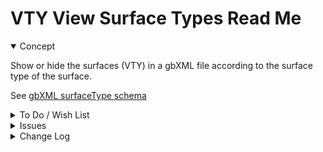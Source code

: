 # VTY View Surface Types Read Me


<details open >

<summary>Concept</summary>

Show or hide the surfaces (VTY) in a gbXML file according to the surface type of the surface.

See [gbXML surfaceType schema]( http://gbxml.org/schema_doc/6.01/GreenBuildingXML_Ver6.01.html#LinkC6 )


</details>

<details>

<summary>To Do / Wish List</summary>


</details>

<details>

<summary>Issues</summary>


</details>

<details>

<summary>Change Log</summary>

### 2019-07-26 ~ Theo

VST 0.17.01-0vty

* C: Update readme

Dealt with previously

* 2019-06-28 ~ Theo ~ toggling function may be a bit awkward/non-standard

</details>